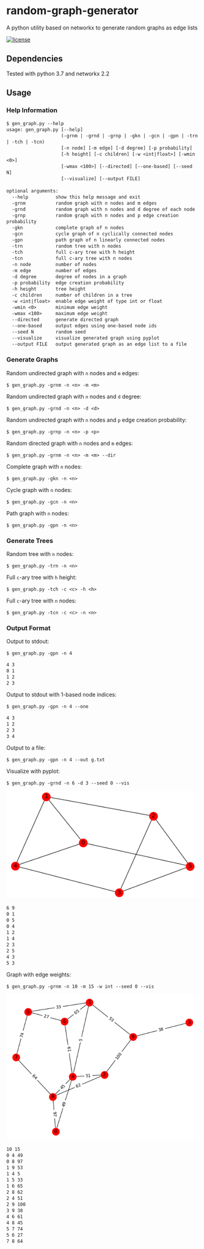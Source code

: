 # random-graph-generator
A python utility based on networkx to generate random graphs as edge lists

[![license](https://img.shields.io/github/license/DAVFoundation/captain-n3m0.svg?style=flat-square)](https://github.com/DAVFoundation/captain-n3m0/blob/master/LICENSE)

## Dependencies
Tested with python 3.7 and networkx 2.2

## Usage

### Help Information
```
$ gen_graph.py --help
usage: gen_graph.py [--help]
                    (-grnm | -grnd | -grnp | -gkn | -gcn | -gpn | -trn | -tch | -tcn)
                    [-n node] [-m edge] [-d degree] [-p probability]
                    [-h height] [-c children] [-w <int|float>] [-wmin <0>]
                    [-wmax <100>] [--directed] [--one-based] [--seed N]
                    [--visualize] [--output FILE]

optional arguments:
  --help          show this help message and exit
  -grnm           random graph with n nodes and m edges
  -grnd           random graph with n nodes and d degree of each node
  -grnp           random graph with n nodes and p edge creation probability
  -gkn            complete graph of n nodes
  -gcn            cycle graph of n cyclically connected nodes
  -gpn            path graph of n linearly connected nodes
  -trn            random tree with n nodes
  -tch            full c-ary tree with h height
  -tcn            full c-ary tree with n nodes
  -n node         number of nodes
  -m edge         number of edges
  -d degree       degree of nodes in a graph
  -p probability  edge creation probability
  -h height       tree height
  -c children     number of children in a tree
  -w <int|float>  enable edge weight of type int or float
  -wmin <0>       minimum edge weight
  -wmax <100>     maximum edge weight
  --directed      generate directed graph
  --one-based     output edges using one-based node ids
  --seed N        random seed
  --visualize     visualize generated graph using pyplot
  --output FILE   output generated graph as an edge list to a file
```

### Generate Graphs

Random undirected graph with `n` nodes and `m` edges:
```
$ gen_graph.py -grnm -n <n> -m <m>
```
Random undirected graph with `n` nodes and `d` degree:
```
$ gen_graph.py -grnd -n <n> -d <d>
```
Random undirected graph with `n` nodes and `p` edge creation probability:
```
$ gen_graph.py -grnp -n <n> -p <p>
```
Random directed graph with `n` nodes and `m` edges:
```
$ gen_graph.py -grnm -n <n> -m <m> --dir
```
Complete graph with `n` nodes:
```
$ gen_graph.py -gkn -n <n>
```
Cycle graph with `n` nodes:
```
$ gen_graph.py -gcn -n <n>
```
Path graph with `n` nodes:
```
$ gen_graph.py -gpn -n <n>
```

### Generate Trees
Random tree with `n` nodes:
```
$ gen_graph.py -trn -n <n>
```
Full `c`-ary tree with `h` height:
```
$ gen_graph.py -tch -c <c> -h <h>
```
Full `c`-ary tree with `n` nodes:
```
$ gen_graph.py -tcn -c <c> -n <n>
```

### Output Format
Output to stdout:
```
$ gen_graph.py -gpn -n 4
```
```
4 3
0 1
1 2
2 3
```
Output to stdout with 1-based node indices:
```
$ gen_graph.py -gpn -n 4 --one
```
```
4 3
1 2
2 3
3 4
```
Output to a file:
```
$ gen_graph.py -gpn -n 4 --out g.txt
```
Visualize with pyplot:
```
$ gen_graph.py -grnd -n 6 -d 3 --seed 0 --vis
```
![grnd_n6_d3_seed0](images/grnd_n6_d3_seed0.png)
```
6 9
0 1
0 5
0 4
1 2
1 4
2 3
2 5
4 3
5 3
```
Graph with edge weights:
```
$ gen_graph.py -grnm -n 10 -m 15 -w int --seed 0 --vis
```
![grnm_n10_m15_wint_seed0](images/grnm_n10_m15_wint_seed0.png)
```
10 15
0 4 49
0 8 97
1 9 53
1 4 5
1 5 33
1 6 65
2 8 62
2 4 51
2 9 100
3 9 38
4 6 61
4 8 45
5 7 74
5 6 27
7 8 64
```

